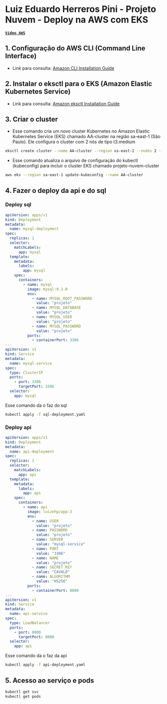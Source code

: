 # Luiz Eduardo Herreros Pini - Projeto Nuvem - Deploy na AWS com EKS

**[`Vídeo AWS`](https://youtu.be/QS4ealz4iTE)**

## 1. Configuração do AWS CLI (Command Line Interface)

- Link para consulta: [Amazon CLI Installation Guide](https://docs.aws.amazon.com/cli/latest/userguide/getting-started-install.html) 

## 2. Instalar o eksctl para o EKS (Amazon Elastic Kubernetes Service)
- Link para consulta: [Amazon eksctl Installation Guide](https://eksctl.io/installation/) 

## 3. Criar o cluster
-  Esse comando cria um novo cluster Kubernetes no Amazon Elastic Kubernetes Service (EKS) chamado AA-cluster na região sa-east-1 (São Paulo). Ele configura o cluster com 2 nós de tipo t3.medium
```bash
eksctl create cluster --name AA-cluster --region us-east-2 --nodes 2 --node-type t3.medium
```
- Esse comando atualiza o arquivo de configuração do kubectl (kubeconfig) para incluir o cluster EKS chamado projeto-nuvem-cluster
```bash
aws eks --region sa-east-1 update-kubeconfig --name AA-cluster
```

## 4. Fazer o deploy da api e do sql
### Deploy sql
```yaml
apiVersion: apps/v1
kind: Deployment
metadata:
  name: mysql-deployment
spec:
  replicas: 1
  selector:
    matchLabels:
      app: mysql
  template:
    metadata:
      labels:
        app: mysql
    spec:
      containers:
        - name: mysql
          image: mysql:9.1.0
          env:
            - name: MYSQL_ROOT_PASSWORD
              value: "projeto"
            - name: MYSQL_DATABASE
              value: "projeto"
            - name: MYSQL_USER
              value: "projeto"
            - name: MYSQL_PASSWORD
              value: "projeto"
          ports:
            - containerPort: 3306
---
apiVersion: v1
kind: Service
metadata:
  name: mysql-service
spec:
  type: ClusterIP
  ports:
    - port: 3306
      targetPort: 3306
  selector:
    app: mysql


```
Esse comando da o faz do sql 
```bash
kubectl apply -f sql-deployment.yaml
```
### Deploy api
```yaml
apiVersion: apps/v1
kind: Deployment
metadata:
  name: api-deployment
spec:
  replicas: 1
  selector:
    matchLabels:
      app: api
  template:
    metadata:
      labels:
        app: api
    spec:
      containers:
        - name: api
          image: luizehp/app:3
          env:
            - name: USER
              value: "projeto"
            - name: PASSWORD
              value: "projeto"
            - name: SERVER
              value: "mysql-service"
            - name: PORT
              value: "3306"
            - name: NAME
              value: "projeto"
            - name: SECRET_KEY
              value: "CAVALO"
            - name: ALGORITHM
              value: "HS256"
          ports:
            - containerPort: 8000
---
apiVersion: v1
kind: Service
metadata:
  name: api-service
spec:
  type: LoadBalancer
  ports:
    - port: 8000
      targetPort: 8000
  selector:
    app: api
```
Esse comando da o faz da api 
```bash
kubectl apply -f api-deployment.yaml
```

## 5. Acesso ao serviço e pods
```bash
kubectl get svc
kubectl get pods
```

